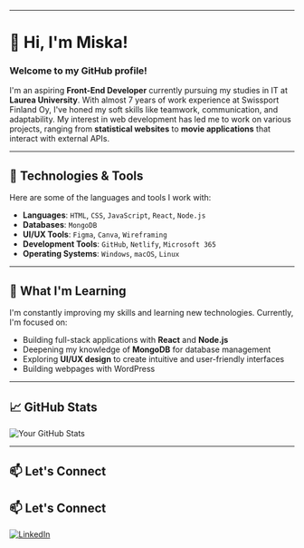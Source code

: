 
---

# 👋 Hi, I'm Miska!

### Welcome to my GitHub profile!

I'm an aspiring **Front-End Developer** currently pursuing my studies in IT at **Laurea University**. With almost 7 years of work experience at Swissport Finland Oy, I've honed my soft skills like teamwork, communication, and adaptability. My interest in web development has led me to work on various projects, ranging from **statistical websites** to **movie applications** that interact with external APIs.

---

## 🔧 **Technologies & Tools**

Here are some of the languages and tools I work with:

- **Languages**: `HTML`, `CSS`, `JavaScript`, `React`, `Node.js`
- **Databases**: `MongoDB`
- **UI/UX Tools**: `Figma`, `Canva`, `Wireframing`
- **Development Tools**: `GitHub`, `Netlify`, `Microsoft 365`
- **Operating Systems**: `Windows`, `macOS`, `Linux`

---

## 🌱 **What I'm Learning**

I'm constantly improving my skills and learning new technologies. Currently, I'm focused on:

- Building full-stack applications with **React** and **Node.js**
- Deepening my knowledge of **MongoDB** for database management
- Exploring **UI/UX design** to create intuitive and user-friendly interfaces
- Building webpages with WordPress
---

## 📈 **GitHub Stats**

![Your GitHub Stats](https://github-readme-stats.vercel.app/api?username=yourusername&show_icons=true&theme=radical)

---

## 📫 **Let's Connect**

## 📫 **Let's Connect**

[![LinkedIn](https://img.shields.io/badge/LinkedIn-0077B5?style=for-the-badge&logo=linkedin&logoColor=white)](www.linkedin.com/in/miska-tevilin-386083262)
